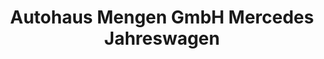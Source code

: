 ---
title: "Autohaus Mengen GmbH Mercedes Jahreswagen"
url: /mengen/autohaus-mengen-gmbh-mercedes-jahreswagen/
shop: Autohaus
---